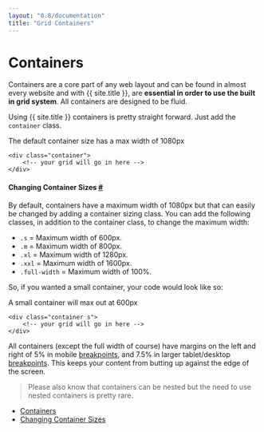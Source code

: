 ```yaml
---
layout: "0.8/documentation"
title: "Grid Containers"
---
```


<div class="col s12 l8 xl9">
<h1 id="containers">Containers</h1>
<p>Containers are a core part of any web layout and can be found in almost every website and with {{ site.title }}, are <strong>essential in order to use the built in grid system</strong>. All containers are designed to be fluid.</p>
<p>Using {{ site.title }} containers is pretty straight forward. Just add the <code class="language-markup">container</code> class.</p>
<div class="demo-container text-small">
    <div class="demo-content my-2-m container">
        <div class="p-2-s text-center">
            The default container size has a max width of 1080px
        </div>
    </div>
</div>
<pre class="mt-0"><code class="language-html">&lt;div class="container"&gt;
    &lt;!-- your grid will go in here --&gt;
&lt;/div&gt;</code></pre>
<div class="mt-3 mt-5-l"></div>



<h4 id="changing-container-sizes">Changing Container Sizes <a href="#changing-container-sizes">#</a></h4>
<p>By default, containers have a maximum width of <span class="highlight">1080px</span> but that can easily be changed by adding a container sizing class. You can add the following classes, in addition to the container class, to change the maximum width:</p>
<ul>
    <li><code class="language-markup">.s</code> = Maximum width of 600px.</li>
    <li><code class="language-markup">.m</code> = Maximum width of 800px.</li>
    <li><code class="language-markup">.xl</code> = Maximum width of 1280px.</li>
    <li><code class="language-markup">.xxl</code> = Maximum width of 1600px.</li>
    <li><code class="language-markup">.full-width</code> = Maximum width of 100%.</li>
</ul>
<p>So, if you wanted a small container, your code would look like so:</p>
<div class="demo-container text-small">
    <div class="demo-content my-2-m container s">
        <div class="p-2-s text-center">
            A small container will max out at 600px
        </div>
    </div>
</div>
<pre class="mt-0"><code class="language-html">&lt;div class="container s"&gt;
    &lt;!-- your grid will go in here --&gt;
&lt;/div&gt;</code></pre>
<p>All containers (except the full width of course) have margins on the left and right of 5% in mobile <a href="/docs/breakpoints">breakpoints</a>, and 7.5% in larger tablet/desktop <a href="/docs/breakpoints">breakpoints</a>. This keeps your content from butting up against the edge of the screen.</p>
<blockquote>Please also know that containers can be nested but the need to use nested containers is pretty rare.</blockquote>
</div>
<div class="col s12 l4 xl3 hide-m-down" id="side-nav">
    <ul class="sub-nav">
        <li><a href="#containers">Containers</a></li>
        <li><a href="#changing-container-sizes">Changing Container Sizes</a></li>
    </ul>
</div>
